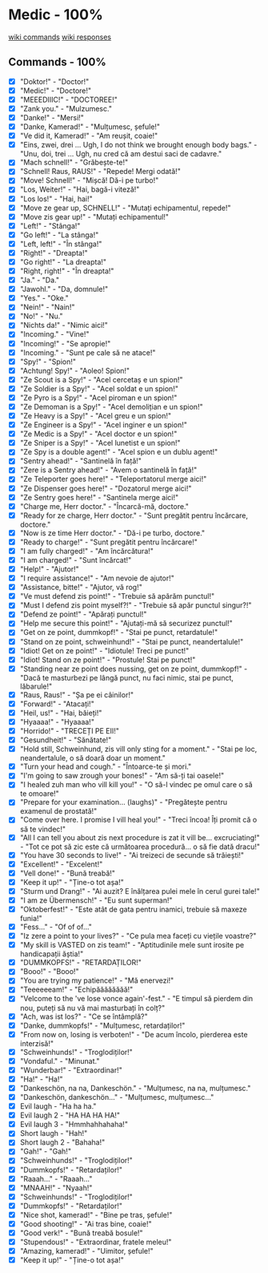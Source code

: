 # Medic - 100%

[wiki commands](https://wiki.teamfortress.com/wiki/Medic_voice_commands)
[wiki responses](https://wiki.teamfortress.com/wiki/Medic_responses)

## Commands - 100%

- [x] "Doktor!" - "Doctor!"
- [x] "Medic!" - "Doctore!"
- [x] "MEEEDIIIC!" - "DOCTOREE!"
- [x] "Zank you." - "Mulzumesc."
- [x] "Danke!" - "Mersi!"
- [x] "Danke, Kamerad!" - "Mulțumesc, șefule!"
- [x] "Ve did it, Kamerad!" - "Am reușit, coaie!"
- [x] "Eins, zwei, drei ... Ugh, I do not think we brought enough body bags." - "Unu, doi, trei ... Ugh, nu cred că am destui saci de cadavre."
- [x] "Mach schnell!" - "Grăbește-te!"
- [x] "Schnell! Raus, RAUS!" - "Repede! Mergi odată!"
- [x] "Move! Schnell!" - "Mișcă! Dă-i pe turbo!"
- [x] "Los, Weiter!" - "Hai, bagă-i viteză!"
- [x] "Los los!" - "Hai, hai!"
- [x] "Move ze gear up, SCHNELL!" - "Mutați echipamentul, repede!"
- [x] "Move zis gear up!" - "Mutați echipamentul!"
- [x] "Left!" - "Stânga!"
- [x] "Go left!" - "La stânga!"
- [x] "Left, left!" - "În stânga!"
- [x] "Right!" - "Dreapta!"
- [x] "Go right!" - "La dreapta!"
- [x] "Right, right!" - "În dreapta!"
- [x] "Ja." - "Da."
- [x] "Jawohl." - "Da, domnule!"
- [x] "Yes." - "Oke."
- [x] "Nein!" - "Nain!"
- [x] "No!" - "Nu."
- [x] "Nichts da!" - "Nimic aici!"
- [x] "Incoming." - "Vine!"
- [x] "Incoming!" - "Se apropie!"
- [x] "Incoming." - "Sunt pe cale să ne atace!"
- [x] "Spy!" - "Spion!"
- [x] "Achtung! Spy!" - "Aoleo! Spion!"
- [x] "Ze Scout is a Spy!" - "Acel cercetaș e un spion!"
- [x] "Ze Soldier is a Spy!" - "Acel soldat e un spion!"
- [x] "Ze Pyro is a Spy!" - "Acel piroman e un spion!"
- [x] "Ze Demoman is a Spy!" - "Acel demolițian e un spion!"
- [x] "Ze Heavy is a Spy!" - "Acel greu e un spion!"
- [x] "Ze Engineer is a Spy!" - "Acel inginer e un spion!"
- [x] "Ze Medic is a Spy!" - "Acel doctor e un spion!"
- [x] "Ze Sniper is a Spy!" - "Acel lunetist e un spion!"
- [x] "Ze Spy is a double agent!" - "Acel spion e un dublu agent!"
- [x] "Sentry ahead!" - "Santinelă în față!"
- [x] "Zere is a Sentry ahead!" - "Avem o santinelă în față!"
- [x] "Ze Teleporter goes here!" - "Teleportatorul merge aici!"
- [x] "Ze Dispenser goes here!" - "Dozatorul merge aici!"
- [x] "Ze Sentry goes here!" - "Santinela merge aici!"
- [x] "Charge me, Herr doctor." - "Încarcă-mă, doctore."
- [x] "Ready for ze charge, Herr doctor." - "Sunt pregătit pentru încărcare, doctore."
- [x] "Now is ze time Herr doctor." - "Dă-i pe turbo, doctore."
- [x] "Ready to charge!" - "Sunt pregătit pentru încărcare!"
- [x] "I am fully charged!" - "Am încărcătura!"
- [x] "I am charged!" - "Sunt încărcat!"
- [x] "Help!" - "Ajutor!"
- [x] "I require assistance!" - "Am nevoie de ajutor!"
- [x] "Assistance, bitte!" - "Ajutor, vă rog!"
- [x] "Ve must defend zis point!" - "Trebuie să apărăm punctul!"
- [x] "Must I defend zis point myself?!" - "Trebuie să apăr punctul singur?!"
- [x] "Defend ze point!" - "Apărați punctul!"
- [x] "Help me secure this point!" - "Ajutați-mă să securizez punctul!"
- [x] "Get on ze point, dummkopf!" - "Stai pe punct, retardatule!"
- [x] "Stand on ze point, schweinhund!" - "Stai pe punct, neandertalule!"
- [x] "Idiot! Get on ze point!" - "Idiotule! Treci pe punct!"
- [x] "Idiot! Stand on ze point!" - "Prostule! Stai pe punct!"
- [x] "Standing near ze point does nussing, get on ze point, dummkopf!" - "Dacă te masturbezi pe lângă punct, nu faci nimic, stai pe punct, lăbarule!"
- [x] "Raus, Raus!" - "Șa pe ei câinilor!"
- [x] "Forward!" - "Atacați!"
- [x] "Heil, us!" - "Hai, băieți!"
- [x] "Hyaaaa!" - "Hyaaaa!"
- [x] "Horrido!" - "TRECEȚI PE EII!"
- [x] "Gesundheit!" - "Sănătate!"
- [x] "Hold still, Schweinhund, zis vill only sting for a moment." - "Stai pe loc, neandertalule, o să doară doar un moment."
- [x] "Turn your head and cough." - "Întoarce-te și mori."
- [x] "I'm going to saw zrough your bones!" - "Am să-ți tai oasele!"
- [x] "I healed zuh man who vill kill you!" - "O să-l vindec pe omul care o să te omoare!"
- [x] "Prepare for your examination... (laughs)" - "Pregătește pentru examenul de prostată!"
- [x] "Come over here. I promise I vill heal you!" - "Treci încoa! Îți promit că o să te vindec!"
- [x] "All I can tell you about zis next procedure is zat it vill be... excruciating!" - "Tot ce pot să zic este că următoarea procedură... o să fie dată dracu!"
- [x] "You have 30 seconds to live!" - "Ai treizeci de secunde să trăiești!"
- [x] "Excellent!" - "Excelent!"
- [x] "Vell done!" - "Bună treabă!"
- [x] "Keep it up!" - "Ține-o tot așa!"
- [x] "Sturm und Drang!" - "Ai auzit? E înălțarea pulei mele în cerul gurei tale!"
- [x] "I am ze Übermensch!" - "Eu sunt superman!"
- [x] "Oktoberfest!" - "Este atât de gata pentru inamici, trebuie să maxeze funia!"
- [x] "Fess..." - "Of of of..."
- [x] "Iz zere a point to your lives?" - "Ce pula mea faceți cu viețile voastre?"
- [x] "My skill is VASTED on zis team!" - "Aptitudinile mele sunt irosite pe handicapații ăștia!"
- [x] "DUMMKOPFS!" - "RETARDAȚILOR!"
- [x] "Booo!" - "Booo!"
- [x] "You are trying my patience!" - "Mă enervezi!"
- [x] "Teeeeeeam!" - "Echipăăăăăăăă!"
- [x] "Velcome to the 've lose vonce again'-fest." - "E timpul să pierdem din nou, puteți să nu vă mai masturbați în colț?"
- [x] "Ach, was ist los?" - "Ce se întâmplă?"
- [x] "Danke, dummkopfs!" - "Mulțumesc, retardaților!"
- [x] "From now on, losing is verboten!" - "De acum încolo, pierderea este interzisă!"
- [x] "Schweinhunds!" - "Troglodiților!"
- [x] "Vondaful." - "Minunat."
- [x] "Wunderbar!" - "Extraordinar!"
- [x] "Ha!" - "Ha!"
- [x] "Dankeschön, na na, Dankeschön." - "Mulțumesc, na na, mulțumesc."
- [x] "Dankeschön, dankeschön..." - "Mulțumesc, mulțumesc..."
- [x] Evil laugh - "Ha ha ha."
- [x] Evil laugh 2 - "HA HA HA HA!"
- [x] Evil laugh 3 - "Hmmhahhahaha!"
- [x] Short laugh - "Hah!"
- [x] Short laugh 2 - "Bahaha!"
- [x] "Gah!" - "Gah!"
- [x] "Schweinhunds!" - "Troglodiților!"
- [x] "Dummkopfs!" - "Retardaților!"
- [x] "Raaah..." - "Raaah..."
- [x] "MNAAH!" - "Nyaah!"
- [x] "Schweinhunds!" - "Troglodiților!"
- [x] "Dummkopfs!" - "Retardaților!"
- [x] "Nice shot, kamerad!" - "Bine pe tras, șefule!"
- [x] "Good shooting!" - "Ai tras bine, coaie!"
- [x] "Good verk!" - "Bună treabă bosule!"
- [x] "Stupendous!" - "Extraordinar, fratele meleu!"
- [x] "Amazing, kamerad!" - "Uimitor, șefule!"
- [x] "Keep it up!" - "Ține-o tot așa!"
